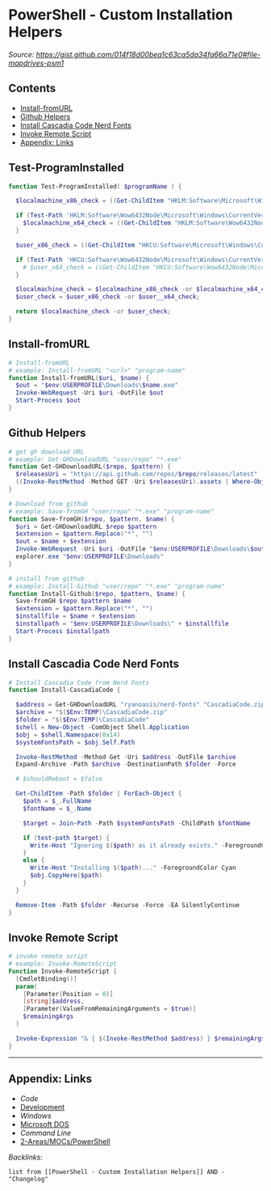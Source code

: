 # PowerShell - Custom Installation Helpers

*Source: https://gist.github.com/014f18d00bea1c63ca5da34fa66a71e0#file-mapdrives-psm1*

## Contents

* [Install-fromURL](PowerShell%20-%20Custom%20Installation%20Helpers.md#install-fromurl)
* [Github Helpers](PowerShell%20-%20Custom%20Installation%20Helpers.md#github-helpers)
* [Install Cascadia Code Nerd Fonts](PowerShell%20-%20Custom%20Installation%20Helpers.md#install-cascadia-code-nerd-fonts)
* [Invoke Remote Script](PowerShell%20-%20Custom%20Installation%20Helpers.md#invoke-remote-script)
* [Appendix: Links](PowerShell%20-%20Custom%20Installation%20Helpers.md#appendix-links)

## Test-ProgramInstalled

````powershell
function Test-ProgramInstalled( $programName ) {

  $localmachine_x86_check = ((Get-ChildItem "HKLM:Software\Microsoft\Windows\CurrentVersion\Uninstall") | Where-Object { $_.GetValue('DisplayName') -like "*$programName*" } ).Length -gt 0;

  if (Test-Path 'HKLM:Software\Wow6432Node\Microsoft\Windows\CurrentVersion\Uninstall') {
    $localmachine_x64_check = ((Get-ChildItem "HKLM:Software\Wow6432Node\Microsoft\Windows\CurrentVersion\Uninstall") | Where-Object { $_.GetValue('DisplayName') -like "*$programName*" } ).Length -gt 0;
  }

  $user_x86_check = ((Get-ChildItem "HKCU:Software\Microsoft\Windows\CurrentVersion\Uninstall") | Where-Object { $_.GetValue('DisplayName') -like "*$programName*" } ).Length -gt 0;

  if (Test-Path 'HKCU:Software\Wow6432Node\Microsoft\Windows\CurrentVersion\Uninstall') {
    # $user_x64_check = ((Get-ChildItem "HKCU:Software\Wow6432Node\Microsoft\Windows\CurrentVersion\Uninstall") | Where-Object { $_.GetValue('DisplayName') -like "*$programName*" } ).Length -gt 0;
  }

  $localmachine_check = $localmachine_x86_check -or $localmachine_x64_check;
  $user_check = $user_x86_check -or $user__x64_check;

  return $localmachine_check -or $user_check;
}

````

## Install-fromURL

````powershell
# Install-fromURL
# example: Install-fromURL "<url>" "program-name"
function Install-fromURL($uri, $name) {
  $out = "$env:USERPROFILE\Downloads\$name.exe"
  Invoke-WebRequest -Uri $uri -OutFile $out
  Start-Process $out
}
````

## Github Helpers

````powershell
# get gh download URL
# example: Get-GHDownloadURL "user/repo" "*.exe"
function Get-GHDownloadURL($repo, $pattern) {
  $releasesUri = "https://api.github.com/repos/$repo/releases/latest"
  ((Invoke-RestMethod -Method GET -Uri $releasesUri).assets | Where-Object name -like $pattern ).browser_download_url
}

# Download from github
# example: Save-fromGH "user/repo" "*.exe" "program-name"
function Save-fromGH($repo, $pattern, $name) {
  $uri = Get-GHDownloadURL $repo $pattern
  $extension = $pattern.Replace("*", "")
  $out = $name + $extension
  Invoke-WebRequest -Uri $uri -OutFile "$env:USERPROFILE\Downloads\$out"
  explorer.exe "$env:USERPROFILE\Downloads"
}

# install from github
# example: Install-Github "user/repo" "*.exe" "program-name"
function Install-Github($repo, $pattern, $name) {
  Save-fromGH $repo $pattern $name
  $extension = $pattern.Replace("*", "")
  $installfile = $name + $extension
  $installpath = "$env:USERPROFILE\Downloads\" + $installfile
  Start-Process $installpath
}

````

## Install Cascadia Code Nerd Fonts

````powershell
# Install Cascadia Code from Nerd Fonts
function Install-CascadiaCode {

  $address = Get-GHDownloadURL "ryanoasis/nerd-fonts" "CascadiaCode.zip"
  $archive = "$($Env:TEMP)\CascadiaCode.zip"
  $folder = "$($Env:TEMP)\CascadiaCode"
  $shell = New-Object -ComObject Shell.Application
  $obj = $shell.Namespace(0x14)
  $systemFontsPath = $obj.Self.Path

  Invoke-RestMethod -Method Get -Uri $address -OutFile $archive
  Expand-Archive -Path $archive -DestinationPath $folder -Force

  # $shouldReboot = $false

  Get-ChildItem -Path $folder | ForEach-Object {
    $path = $_.FullName
    $fontName = $_.Name

    $target = Join-Path -Path $systemFontsPath -ChildPath $fontName

    if (test-path $target) {
      Write-Host "Ignoring $($path) as it already exists." -ForegroundColor Magenta
    }
    else {
      Write-Host "Installing $($path)..." -ForegroundColor Cyan
      $obj.CopyHere($path)
    }
  }

  Remove-Item -Path $folder -Recurse -Force -EA SilentlyContinue
}

````

## Invoke Remote Script

````powershell
# invoke remote script
# example: Invoke-RemoteScript
Function Invoke-RemoteScript {
  [CmdletBinding()]
  param(
    [Parameter(Position = 0)]
    [string]$address,
    [Parameter(ValueFromRemainingArguments = $true)]
    $remainingArgs
  )

  Invoke-Expression "& { $(Invoke-RestMethod $address) } $remainingArgs"
}
````

---

## Appendix: Links

* *Code*
* [Development](../../MOCs/Development.md)
* *Windows*
* [Microsoft DOS](../../../3-Resources/Tools/Developer%20Tools/Shell/Microsoft%20DOS.md)
* *Command Line*
* [2-Areas/MOCs/PowerShell](../../MOCs/PowerShell.md)

*Backlinks:*

````dataview
list from [[PowerShell - Custom Installation Helpers]] AND -"Changelog"
````
